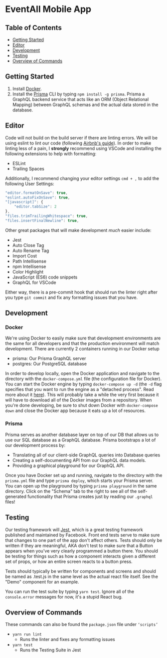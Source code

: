 # EventAll Mobile App

## Table of Contents

- [Getting Started](#getting-started)
- [Editor](#editor)
- [Development](#development)
- [Testing](#testing)
- [Overview of Commands](#overview-of-commands)

## Getting Started

1.  Install [Docker](https://www.docker.com/).
2.  Install the [Prisma](https://www.prisma.io/) CLI by typing `npm install -g prisma`. Prisma a GraphQL backend service that acts like an ORM (Object Relational Mapping) between GraphQL schemas and the actual data stored in the database.

## Editor

Code will not build on the build server if there are linting errors. We will be using eslint to lint our code (following [Airbnb's guide](https://github.com/airbnb/javascript)). In order to make linting less of a pain, I **strongly** recommend using VSCode and installing the following extensions to help with formatting:

- ESLint
- Trailing Spaces

Additionally, I recommend changing your editor settings `cmd + ,` to add the following User Settings:

```js
"editor.formatOnSave": true,
"eslint.autoFixOnSave": true,
"[javascript]": {
    "editor.tabSize": 2
},
"files.trimTrailingWhitespace": true,
"files.insertFinalNewline": true,
```

Other great packages that will make development _much_ easier include:

- Jest
- Auto Close Tag
- Auto Rename Tag
- Import Cost
- Path Intellisense
- npm Intellisense
- Color Highlight
- JavaScript (ES6) code snippets
- GraphQL for VSCode

Either way, there is a pre-commit hook that should run the linter right after you type `git commit` and fix any formatting issues that you have.

## Development

### Docker

We're using Docker to easily make sure that development environments are the same for all developers and that the production environment will match development. There are currently 2 containers running in our Docker setup

- prisma: Our Prisma GraphQL server
- postgres: Our PostgreSQL database

In order to develop locally, open the Docker application and navigate to the directory with the `docker-compose.yml` file (the configuration file for Docker).
You can start the Docker engine by typing `docker-compose up -d` (the `-d` flag specifies that you want to run the engine as a "detached process". Read more about it [here](https://docs.docker.com/compose/reference/overview/)). This will probably take a while the very first because it will have to download all of the Docker images from a repository. When you're done developing, be sure to shut down Docker with `docker-compose down` and close the Docker app because it eats up a lot of resources.

### Prisma

Prisma serves as another database layer on top of our DB that allows us to use our SQL database as a GraphQL database. Prisma bootstraps a lot of our development process by:

- Translating all of our client-side GraphQL queries into Database queries
- Creating a self-documenting API from our GraphQL data models.
- Providing a graphical playground for our GraphQL API.

Once you have Docker set up and running, navigate to the directory with the `prisma.yml` file and type `prisma deploy`, which starts your Prisma server.
You can open up the playground by typing `prisma playground` in the same directory. Click on the "Schema" tab to the right to see all of the self-generated functionality that Prisma creates just by reading our `.graphql` files!

## Testing

Our testing framework will [Jest](https://facebook.github.io/jest/docs/en/tutorial-react-native.html), which is a great testing framework published and maintained by Facebook. Front end tests serve to make sure that changes to one part of the app don't affect others. Tests should only be written if they are meaningful, AKA don't test to make sure that a Button appears when you've very clearly programmed a button there. You should be testing for things such as how a component interacts given a different set of props, or how an entire screen reacts to a button press.

Tests should typically be written for components and screens and should be named as <Component-Name>.test.js in the same level as the actual react file itself. See the "Demo" component for an example.

You can run the test suite by typing `yarn test`. Ignore all of the `console.error` messages for now, it's a stupid React bug.

## Overview of Commands

These commands can also be found the `package.json` file under `‘scripts’`

- `yarn run lint`
  - Runs the linter and fixes any formatting issues
- `yarn test`
  - Runs the Testing Suite in Jest
